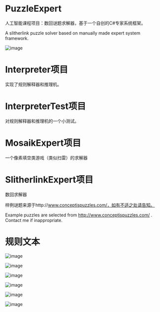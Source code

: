 # PuzzleExpert
人工智能课程项目：数回谜题求解器，基于一个自创的C#专家系统框架。

A slitherlink puzzle solver based on manually made expert system framework.

![image](https://github.com/instr3/PuzzleExpert/raw/master/Screenshot/slitherlinksolver.png)

# Interpreter项目
实现了规则解释器和推理机。

# InterpreterTest项目
对规则解释器和推理机的一个小测试。

# MosaikExpert项目
一个像素填空类游戏（类似扫雷）的求解器

# SlitherlinkExpert项目
数回求解器

样例谜题来源于http://www.conceptispuzzles.com/，如有不适之处请告知。

Example puzzles are selected from http://www.conceptispuzzles.com/ . Contact me if inappropriate.

# 规则文本
![image](https://github.com/instr3/PuzzleExpert/raw/master/Screenshot/Document-page-001.jpg)

![image](https://github.com/instr3/PuzzleExpert/raw/master/Screenshot/Document-page-002.jpg)

![image](https://github.com/instr3/PuzzleExpert/raw/master/Screenshot/Document-page-003.jpg)

![image](https://github.com/instr3/PuzzleExpert/raw/master/Screenshot/Document-page-004.jpg)

![image](https://github.com/instr3/PuzzleExpert/raw/master/Screenshot/Document-page-005.jpg)

![image](https://github.com/instr3/PuzzleExpert/raw/master/Screenshot/Document-page-006.jpg)

